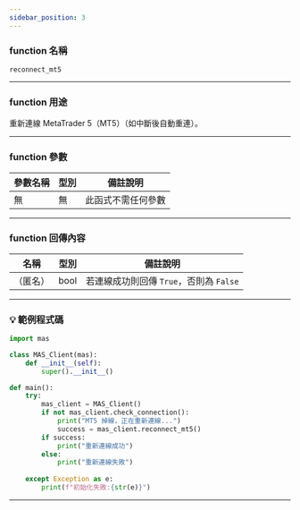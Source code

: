 ```yaml
---
sidebar_position: 3
---
```

### function 名稱

`reconnect_mt5`

---

### function 用途

重新連線 MetaTrader 5（MT5）（如中斷後自動重連）。

---

### function 參數

| 參數名稱 | 型別 | 備註說明     |
|----------|------|--------------|
| 無       | 無   | 此函式不需任何參數 |

---

### function 回傳內容

| 名稱   | 型別 | 備註說明                                |
|--------|------|-------------------------------------------|
|（匿名） | bool | 若連線成功則回傳 `True`，否則為 `False` |

---

### 💡 範例程式碼

```python
import mas

class MAS_Client(mas):
    def __init__(self):
        super().__init__()

def main():
    try:
        mas_client = MAS_Client()
        if not mas_client.check_connection():
            print("MT5 掉線，正在重新連線...")
            success = mas_client.reconnect_mt5()
        if success:
            print("重新連線成功")
        else:
            print("重新連線失敗")
            
    except Exception as e:
        print(f"初始化失敗:{str(e)}")
```
---
